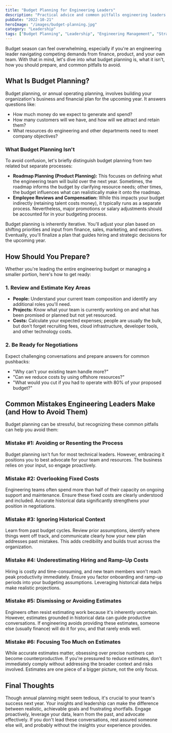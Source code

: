 ```yaml
---
title: "Budget Planning for Engineering Leaders"
description: "Practical advice and common pitfalls engineering leaders should keep in mind while preparing their annual budget."
pubDate: "2022-10-21"
heroImage: "/images/budget-planning.jpg"
category: "Leadership"
tags: ["Budget Planning", "Leadership", "Engineering Management", "Strategy"]
---
```


Budget season can feel overwhelming, especially if you're an engineering leader navigating competing demands from finance, product, and your own team. With that in mind, let's dive into what budget planning is, what it isn't, how you should prepare, and common pitfalls to avoid.

## What Is Budget Planning?

Budget planning, or annual operating planning, involves building your organization's business and financial plan for the upcoming year. It answers questions like:

- How much money do we expect to generate and spend?
- How many customers will we have, and how will we attract and retain them?
- What resources do engineering and other departments need to meet company objectives?

### What Budget Planning Isn't

To avoid confusion, let's briefly distinguish budget planning from two related but separate processes:

- **Roadmap Planning (Product Planning):** This focuses on defining what the engineering team will build over the next year. Sometimes, the roadmap informs the budget by clarifying resource needs; other times, the budget influences what can realistically make it onto the roadmap.
- **Employee Reviews and Compensation:** While this impacts your budget indirectly (retaining talent costs money), it typically runs as a separate process. Nevertheless, major promotions or salary adjustments should be accounted for in your budgeting process.

Budget planning is inherently iterative. You'll adjust your plan based on shifting priorities and input from finance, sales, marketing, and executives. Eventually, you'll finalize a plan that guides hiring and strategic decisions for the upcoming year.

## How Should You Prepare?

Whether you're leading the entire engineering budget or managing a smaller portion, here's how to get ready:

### 1. Review and Estimate Key Areas

- **People:** Understand your current team composition and identify any additional roles you'll need.
- **Projects:** Know what your team is currently working on and what has been promised or planned but not yet resourced.
- **Costs:** Calculate your expected expenses; people are usually the bulk, but don't forget recruiting fees, cloud infrastructure, developer tools, and other technology costs.

### 2. Be Ready for Negotiations

Expect challenging conversations and prepare answers for common pushbacks:

- "Why can't your existing team handle more?"
- "Can we reduce costs by using offshore resources?"
- "What would you cut if you had to operate with 80% of your proposed budget?"

## Common Mistakes Engineering Leaders Make (and How to Avoid Them)

Budget planning can be stressful, but recognizing these common pitfalls can help you avoid them:

### Mistake #1: Avoiding or Resenting the Process  
Budget planning isn't fun for most technical leaders. However, embracing it positions you to best advocate for your team and resources. The business relies on your input, so engage proactively.

### Mistake #2: Overlooking Fixed Costs  
Engineering teams often spend more than half of their capacity on ongoing support and maintenance. Ensure these fixed costs are clearly understood and included. Accurate historical data significantly strengthens your position in negotiations.

### Mistake #3: Ignoring Historical Context  
Learn from past budget cycles. Review prior assumptions, identify where things went off track, and communicate clearly how your new plan addresses past mistakes. This adds credibility and builds trust across the organization.

### Mistake #4: Underestimating Hiring and Ramp-Up Costs  
Hiring is costly and time-consuming, and new team members won't reach peak productivity immediately. Ensure you factor onboarding and ramp-up periods into your budgeting assumptions. Leveraging historical data helps make realistic projections.

### Mistake #5: Dismissing or Avoiding Estimates  
Engineers often resist estimating work because it's inherently uncertain. However, estimates grounded in historical data can guide productive conversations. If engineering avoids providing these estimates, someone else (usually finance) will do it for you, and that rarely ends well.

### Mistake #6: Focusing Too Much on Estimates  
While accurate estimates matter, obsessing over precise numbers can become counterproductive. If you're pressured to reduce estimates, don't immediately comply without addressing the broader context and risks involved. Estimates are one piece of a bigger picture, not the only focus.

## Final Thoughts

Though annual planning might seem tedious, it's crucial to your team's success next year. Your insights and leadership can make the difference between realistic, achievable goals and frustrating shortfalls. Engage proactively, leverage your data, learn from the past, and advocate effectively. If you don't lead these conversations, rest assured someone else will, and probably without the insights your experience provides.
